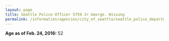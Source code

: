 ```yaml
---
layout: page
title: Seattle Police Officer 5759 Jr George. Hissung
permalink: /information/agencies/city_of_seattle/seattle_police_department/copbook/5759/
---
```


**Age as of Feb. 24, 2016:** 52
